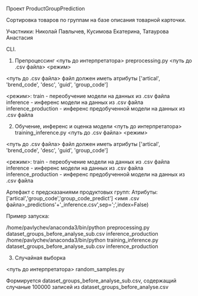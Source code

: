 Проект ProductGroupPrediction

Сортировка товаров по группам на базе описания товарной карточки.

Участники: Николай Павлычев, Кусимова Екатерина, Татаурова Анастасия

CLI.

1. Препроцессинг
<путь до интерпретатора> preprocessing.py <путь до .csv файла> <режим>

<путь до .csv файла> файл должен иметь атрибуты ['artical', 'brend_code', 'desc', 'guid', 'group_code']

<режим>:
train - переобучение модели на данных из .csv файла
inference - инференс модели на данных из .csv файла
inference_production - инференс предобученной модели на данных из .csv файла

2. Обучение, инференс и оценка модели
<путь до интерпретатора> training_inference.py <путь до .csv файла> <режим>

<путь до .csv файла> файл должен иметь атрибуты ['artical', 'brend_code', 'desc', 'guid', 'group_code']

<режим>:
train - переобучение модели на данных из .csv файла
inference - инференс модели на данных из .csv файла
inference_production - инференс предобученной модели на данных из .csv файла

Артефакт с предсказаниями продуктовых групп:
Атрибуты: ['artical','group_code','group_code_predict']
<имя .csv файла>_predictions'+'_inference.csv',sep=';',index=False)
	
Пример запуска:
	
/home/pavlychev/anaconda3/bin/python preprocessing.py dataset_groups_before_analyse_sub.csv inference_production
/home/pavlychev/anaconda3/bin/python training_inference.py dataset_groups_before_analyse_sub.csv inference_production

3. Cлучайная выборка 

<путь до интерпретатора> random_samples.py 

Формируется dataset_groups_before_analyse_sub.csv, содержащий случаные 100000 записей из dataset_groups_before_analyse.csv
